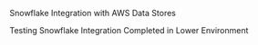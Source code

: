 Snowflake Integration with AWS Data Stores


Testing Snowflake Integration Completed in Lower Environment
